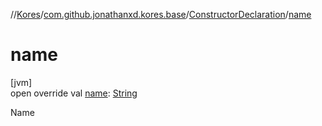 //[Kores](../../../index.md)/[com.github.jonathanxd.kores.base](../index.md)/[ConstructorDeclaration](index.md)/[name](name.md)

# name

[jvm]\
open override val [name](name.md): [String](https://kotlinlang.org/api/latest/jvm/stdlib/kotlin/-string/index.html)

Name
